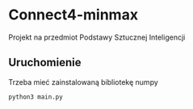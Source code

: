 # Connect4-minmax
Projekt na przedmiot Podstawy Sztucznej Inteligencji

## Uruchomienie
Trzeba mieć zainstalowaną bibliotekę numpy

```bash
python3 main.py
```
